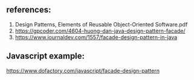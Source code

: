## references:
1. Design Patterns, Elements of Reusable Object-Oriented Software.pdf
2. https://gpcoder.com/4604-huong-dan-java-design-pattern-facade/
3. https://www.journaldev.com/1557/facade-design-pattern-in-java


## Javascript example: 
https://www.dofactory.com/javascript/facade-design-pattern

